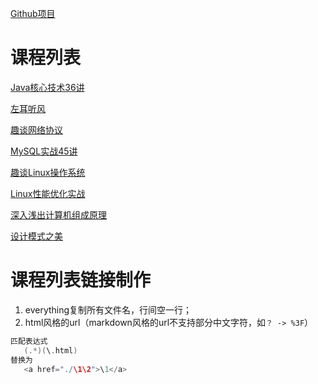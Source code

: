 ﻿[Github项目](https://github.com/tiandaochouqin1/Geek-Course)
# 课程列表

[Java核心技术36讲](./02-Java核心技术36讲/)

[左耳听风](./04-左耳听风/)


[趣谈网络协议](./05-趣谈网络协议/)

[MySQL实战45讲](./06-MySQL实战45讲/)

[趣谈Linux操作系统](./15-趣谈Linux操作系统/)

[Linux性能优化实战](./12-Linux性能优化实战/)

[深入浅出计算机组成原理](./31-深入浅出计算机组成原理/)

[设计模式之美](./98-设计模式之美/)


# 课程列表链接制作
1. everything复制所有文件名，行间空一行；
2. html风格的url（markdown风格的url不支持部分中文字符，如`？ -> %3F`）

```C
匹配表达式
   (.*)(\.html)
替换为
   <a href="./\1\2">\1</a>

```

